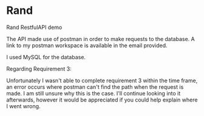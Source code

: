# Rand
Rand RestfulAPI demo

The API made use of postman in order to make requests to the database. A link to my postman workspace is available in the email provided.

I used MySQL for the database.

Regarding Requirement 3:

Unfortunately I wasn't able to complete requirement 3 within the time frame, an error occurs where postman can't find the path when the request is made. I am still unsure why this is the case. I'll continue looking into it afterwards, however it would be appreciated if you could help explain where I went wrong.  
